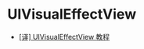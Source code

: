 #  UIVisualEffectView
-  [[译] UIVisualEffectView 教程](https://juejin.im/post/5a97b3ad6fb9a028d4440004)

